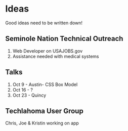 # Ideas
Good ideas need to be written down!

## Seminole Nation Technical Outreach
1. Web Developer on USAJOBS.gov
2. Assistance needed with medical systems

## Talks
1. Oct 9 - Austin- CSS Box Model
2. Oct 16 - ?
3. Oct 23 - Quincy

## Techlahoma User Group
Chris, Joe & Kristin working on app
